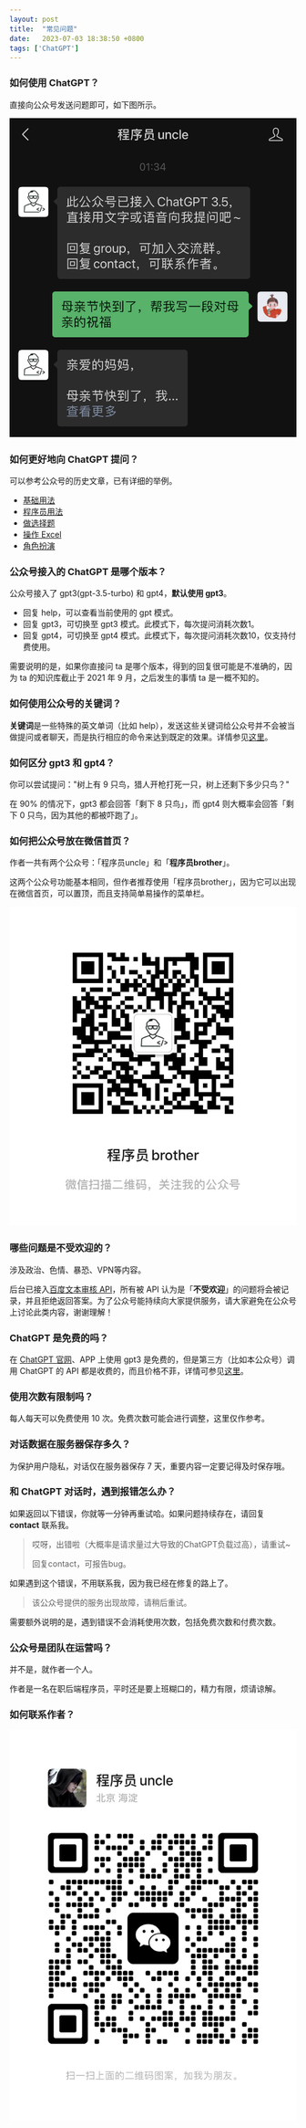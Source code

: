 ```yaml
---
layout: post
title:  "常见问题"
date:   2023-07-03 18:38:50 +0800
tags: ['ChatGPT']
---
```


### 如何使用 ChatGPT？

直接向公众号发送问题即可，如下图所示。

![](/assets/faq/ask-question.jpg)

### 如何更好地向 ChatGPT 提问？

可以参考公众号的历史文章，已有详细的举例。
- [基础用法](/2023/03/09/basic-usage.html)
- [程序员用法](https://mp.weixin.qq.com/s/exhA1irE2z5hl6xLVnaj8g)
- [做选择题](https://mp.weixin.qq.com/s/42Wdo1RVFn0NCqXbNxUf_w)
- [操作 Excel](https://mp.weixin.qq.com/s/7OA0To-uj4FnrUWJSW945w)
- [角色扮演](https://mp.weixin.qq.com/s/1APOeueM3Y7wtVnXNgME2w)

### 公众号接入的 ChatGPT 是哪个版本？

公众号接入了 gpt3(gpt-3.5-turbo) 和 gpt4，**默认使用 gpt3**。
- 回复 help，可以查看当前使用的 gpt 模式。
- 回复 gpt3，可切换至 gpt3 模式。此模式下，每次提问消耗次数1。
- 回复 gpt4，可切换至 gpt4 模式。此模式下，每次提问消耗次数10，仅支持付费使用。

需要说明的是，如果你直接问 ta 是哪个版本，得到的回复很可能是不准确的，因为 ta 的知识库截止于 2021 年 9 月，之后发生的事情 ta 是一概不知的。

### 如何使用公众号的关键词？

**关键词**是一些特殊的英文单词（比如 help），发送这些关键词给公众号并不会被当做提问或者聊天，而是执行相应的命令来达到既定的效果。详情参见[这里](/2023/09/18/keyword.html)。

### 如何区分 gpt3 和 gpt4？

你可以尝试提问："树上有 9 只鸟，猎人开枪打死一只，树上还剩下多少只鸟？"

在 90% 的情况下，gpt3 都会回答「剩下 8 只鸟」，而 gpt4 则大概率会回答「剩下 0 只鸟，因为其他的都被吓跑了」。

### 如何把公众号放在微信首页？

作者一共有两个公众号：「程序员uncle」和「**程序员brother**」。

这两个公众号功能基本相同，但作者推荐使用「程序员brother」，因为它可以出现在微信首页，可以置顶，而且支持简单易操作的菜单栏。

![公众号「程序员brother」](/assets/qr/brother-qr.jpg)

### 哪些问题是不受欢迎的？

涉及政治、色情、暴恐、VPN等内容。

后台已接入[百度文本审核 API](https://cloud.baidu.com/doc/ANTIPORN/s/Rk3h6xb3i)，所有被 API 认为是「**不受欢迎**」的问题将会被记录，并且拒绝返回答案。为了公众号能持续向大家提供服务，请大家避免在公众号上讨论此类内容，谢谢理解！

### ChatGPT 是免费的吗？

在 [ChatGPT 官网](https://chat.openai.com/)、APP 上使用 gpt3 是免费的，但是第三方（比如本公众号）调用 ChatGPT 的 API 都是收费的，而且价格不菲，详情可参见[这里](https://openai.com/pricing)。

### 使用次数有限制吗？

每人每天可以免费使用 10 次。免费次数可能会进行调整，这里仅作参考。

### 对话数据在服务器保存多久？

为保护用户隐私，对话仅在服务器保存 7 天，重要内容一定要记得及时保存哦。

### 和 ChatGPT 对话时，遇到报错怎么办？

如果返回以下错误，你就等一分钟再重试哈。如果问题持续存在，请回复 **contact** 联系我。

> 哎呀，出错啦（大概率是请求量过大导致的ChatGPT负载过高），请重试~
>
> 回复contact，可报告bug。

如果遇到这个错误，不用联系我，因为我已经在修复的路上了。

> 该公众号提供的服务出现故障，请稍后重试。

需要额外说明的是，遇到错误不会消耗使用次数，包括免费次数和付费次数。

### 公众号是团队在运营吗？

并不是，就作者一个人。

作者是一名在职后端程序员，平时还是要上班糊口的，精力有限，烦请谅解。

### 如何联系作者？
![联系作者](/assets/qr/writer_qr.jpg)
